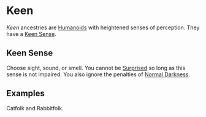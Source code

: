# Keen

*Keen* ancestries are [Humanoids](../../../Resources%20for%20GMs/Creature%20Types/Humanoid.md) with heightened senses of perception. They have a [Keen Sense](Keen.md#Keen%20Sense).

## Keen Sense

Choose sight, sound, or smell. You cannot be [Surprised](../../../Game%20Procedures/Conditions/Surprised.md) so long as this sense is not impaired. You also ignore the penalties of [Normal Darkness](../../../Game%20Procedures/Hazards/Darkness.md#Normal%20Darkness).

## Examples

Catfolk and Rabbitfolk.

